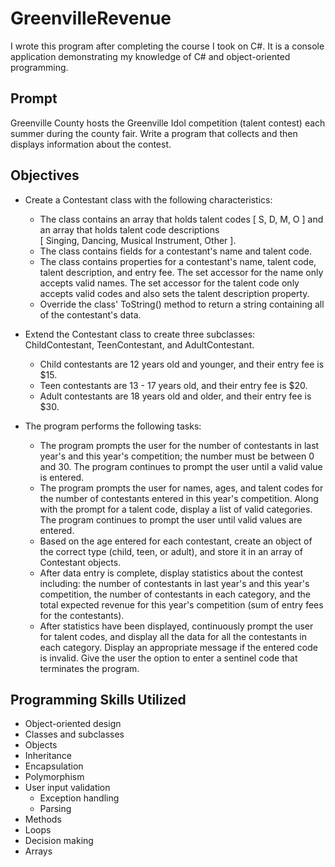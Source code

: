 # GreenvilleRevenue
I wrote this program after completing the course I took on C#. It is a console application demonstrating my knowledge of C# and object-oriented programming.
## Prompt
Greenville County hosts the Greenville Idol competition (talent contest) each summer during the county fair. Write a program that collects and then displays information about the contest. 
## Objectives
* Create a Contestant class with the following characteristics:

   * The class contains an array that holds talent codes [ S, D, M, O ] and an array that holds talent code descriptions  
   [ Singing, Dancing, Musical Instrument, Other ].
   * The class contains fields for a contestant's name and talent code.
   * The class contains properties for a contestant's name, talent code, talent description, and entry fee. The set accessor for the name only accepts valid names. The set accessor for the talent code only accepts valid codes and also sets the talent description property.
   * Override the class' ToString() method to return a string containing all of the contestant's data.
   
* Extend the Contestant class to create three subclasses: ChildContestant, TeenContestant, and AdultContestant.  

   * Child contestants are 12 years old and younger, and their entry fee is $15.
   * Teen contestants are 13 - 17 years old, and their entry fee is $20.
   * Adult contestants are 18 years old and older, and their entry fee is $30.
   
* The program performs the following tasks:  

   * The program prompts the user for the number of contestants in last year's and this year's competition; the number must be between 0 and 30. The program continues to prompt the user until a valid value is entered.
   * The program prompts the user for names, ages, and talent codes for the number of contestants entered in this year's competition. Along with the prompt for a talent code, display a list of valid categories. The program continues to prompt the user until valid values are entered.
   * Based on the age entered for each contestant, create an object of the correct type (child, teen, or adult), and store it in an array of Contestant objects.
   * After data entry is complete, display statistics about the contest including: the number of contestants in last year's and this year's competition, the number of contestants in each category, and the total expected revenue for this year's competition (sum of entry fees for the contestants).
   * After statistics have been displayed, continuously prompt the user for talent codes, and display all the data for all the contestants in each category. Display an appropriate message if the entered code is invalid. Give the user the option to enter a sentinel code that terminates the program.
## Programming Skills Utilized
* Object-oriented design
* Classes and subclasses
* Objects
* Inheritance
* Encapsulation
* Polymorphism
* User input validation  
   * Exception handling
   * Parsing
* Methods
* Loops
* Decision making
* Arrays
